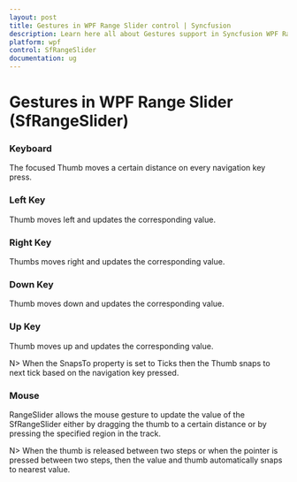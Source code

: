 ```yaml
---
layout: post
title: Gestures in WPF Range Slider control | Syncfusion
description: Learn here all about Gestures support in Syncfusion WPF Range Slider (SfRangeSlider) control and more.
platform: wpf
control: SfRangeSlider 
documentation: ug
---
```


# Gestures in WPF Range Slider (SfRangeSlider)

### Keyboard 

The focused Thumb moves a certain distance on every navigation key press.  

### Left Key    

Thumb moves left and updates the corresponding value.  

### Right Key 

Thumbs moves right and updates the corresponding value.  

### Down Key 

Thumb moves down and updates the corresponding value.  

### Up Key 

Thumb moves up and updates the corresponding value.   

N> When the SnapsTo property is set to Ticks then the Thumb snaps to next tick based on the navigation key pressed.  

### Mouse  

RangeSlider allows the mouse gesture to update the value of the SfRangeSlider either by dragging the thumb to a certain distance or by pressing the specified region in the track.  

N> When the thumb is released between two steps or when the pointer is pressed between two steps, then the value and thumb automatically snaps to nearest value.



